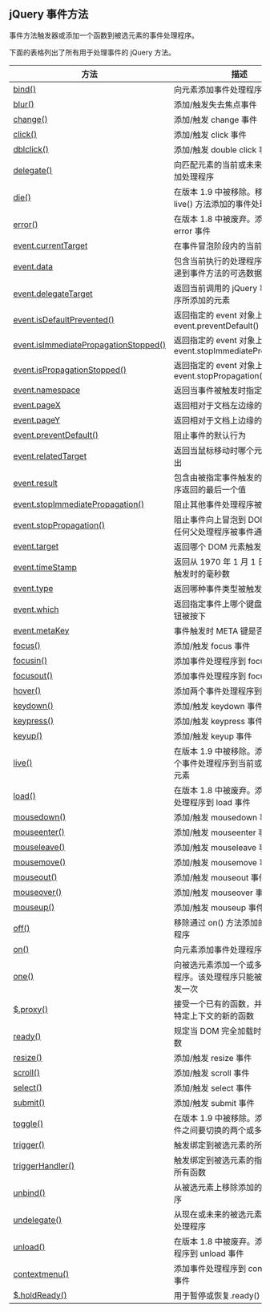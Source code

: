 ## jQuery 事件方法

事件方法触发器或添加一个函数到被选元素的事件处理程序。

下面的表格列出了所有用于处理事件的 jQuery 方法。

| 方法                                       | 描述                                       |
| ---------------------------------------- | ---------------------------------------- |
| [bind()](http://www.runoob.com/jquery/event-bind.html) | 向元素添加事件处理程序                              |
| [blur()](http://www.runoob.com/jquery/event-blur.html) | 添加/触发失去焦点事件                              |
| [change()](http://www.runoob.com/jquery/event-change.html) | 添加/触发 change 事件                          |
| [click()](http://www.runoob.com/jquery/event-click.html) | 添加/触发 click 事件                           |
| [dblclick()](http://www.runoob.com/jquery/event-dblclick.html) | 添加/触发 double click 事件                    |
| [delegate()](http://www.runoob.com/jquery/event-delegate.html) | 向匹配元素的当前或未来的子元素添加处理程序                    |
| [die()](http://www.runoob.com/jquery/event-die.html) | 在版本 1.9 中被移除。移除所有通过 live() 方法添加的事件处理程序   |
| [error()](http://www.runoob.com/jquery/event-error.html) | 在版本 1.8 中被废弃。添加/触发 error 事件              |
| [event.currentTarget](http://www.runoob.com/jquery/jq-event-currenttarget.html) | 在事件冒泡阶段内的当前 DOM 元素                       |
| [event.data](http://www.runoob.com/jquery/event-data.html) | 包含当前执行的处理程序被绑定时传递到事件方法的可选数据              |
| [event.delegateTarget](http://www.runoob.com/jquery/event-delegatetarget.html) | 返回当前调用的 jQuery 事件处理程序所添加的元素              |
| [event.isDefaultPrevented()](http://www.runoob.com/jquery/event-isdefaultprevented.html) | 返回指定的 event 对象上是否调用了 event.preventDefault() |
| [event.isImmediatePropagationStopped()](http://www.runoob.com/jquery/event-isimmediatepropagationstopped.html) | 返回指定的 event 对象上是否调用了 event.stopImmediatePropagation() |
| [event.isPropagationStopped()](http://www.runoob.com/jquery/event-ispropagationstopped.html) | 返回指定的 event 对象上是否调用了 event.stopPropagation() |
| [event.namespace](http://www.runoob.com/jquery/event-namespace.html) | 返回当事件被触发时指定的命名空间                         |
| [event.pageX](http://www.runoob.com/jquery/event-pagex.html) | 返回相对于文档左边缘的鼠标位置                          |
| [event.pageY](http://www.runoob.com/jquery/event-pagey.html) | 返回相对于文档上边缘的鼠标位置                          |
| [event.preventDefault()](http://www.runoob.com/jquery/event-preventdefault.html) | 阻止事件的默认行为                                |
| [event.relatedTarget](http://www.runoob.com/jquery/jq-event-relatedtarget.html) | 返回当鼠标移动时哪个元素进入或退出                        |
| [event.result](http://www.runoob.com/jquery/event-result.html) | 包含由被指定事件触发的事件处理程序返回的最后一个值                |
| [event.stopImmediatePropagation()](http://www.runoob.com/jquery/event-stopimmediatepropagation.html) | 阻止其他事件处理程序被调用                            |
| [event.stopPropagation()](http://www.runoob.com/jquery/event-stoppropagation.html) | 阻止事件向上冒泡到 DOM 树，阻止任何父处理程序被事件通知           |
| [event.target](http://www.runoob.com/jquery/jq-event-target.html) | 返回哪个 DOM 元素触发事件                          |
| [event.timeStamp](http://www.runoob.com/jquery/jq-event-timestamp.html) | 返回从 1970 年 1 月 1 日到事件被触发时的毫秒数            |
| [event.type](http://www.runoob.com/jquery/jq-event-type.html) | 返回哪种事件类型被触发                              |
| [event.which](http://www.runoob.com/jquery/event-which.html) | 返回指定事件上哪个键盘键或鼠标按钮被按下                     |
| [event.metaKey](http://www.runoob.com/jquery/event_metakey.html) | 事件触发时 META 键是否被按下                        |
| [focus()](http://www.runoob.com/jquery/event-focus.html) | 添加/触发 focus 事件                           |
| [focusin()](http://www.runoob.com/jquery/event-focusin.html) | 添加事件处理程序到 focusin 事件                     |
| [focusout()](http://www.runoob.com/jquery/event-focusout.html) | 添加事件处理程序到 focusout 事件                    |
| [hover()](http://www.runoob.com/jquery/event-hover.html) | 添加两个事件处理程序到 hover 事件                     |
| [keydown()](http://www.runoob.com/jquery/event-keydown.html) | 添加/触发 keydown 事件                         |
| [keypress()](http://www.runoob.com/jquery/event-keypress.html) | 添加/触发 keypress 事件                        |
| [keyup()](http://www.runoob.com/jquery/event-keyup.html) | 添加/触发 keyup 事件                           |
| [live()](http://www.runoob.com/jquery/event-live.html) | 在版本 1.9 中被移除。添加一个或多个事件处理程序到当前或未来的被选元素    |
| [load()](http://www.runoob.com/jquery/event-load.html) | 在版本 1.8 中被废弃。添加一个事件处理程序到 load 事件         |
| [mousedown()](http://www.runoob.com/jquery/event-mousedown.html) | 添加/触发 mousedown 事件                       |
| [mouseenter()](http://www.runoob.com/jquery/event-mouseenter.html) | 添加/触发 mouseenter 事件                      |
| [mouseleave()](http://www.runoob.com/jquery/event-mouseleave.html) | 添加/触发 mouseleave 事件                      |
| [mousemove()](http://www.runoob.com/jquery/event-mousemove.html) | 添加/触发 mousemove 事件                       |
| [mouseout()](http://www.runoob.com/jquery/event-mouseout.html) | 添加/触发 mouseout 事件                        |
| [mouseover()](http://www.runoob.com/jquery/event-mouseover.html) | 添加/触发 mouseover 事件                       |
| [mouseup()](http://www.runoob.com/jquery/event-mouseup.html) | 添加/触发 mouseup 事件                         |
| [off()](http://www.runoob.com/jquery/event-off.html) | 移除通过 on() 方法添加的事件处理程序                    |
| [on()](http://www.runoob.com/jquery/event-on.html) | 向元素添加事件处理程序                              |
| [one()](http://www.runoob.com/jquery/event-one.html) | 向被选元素添加一个或多个事件处理程序。该处理程序只能被每个元素触发一次      |
| [$.proxy()](http://www.runoob.com/jquery/event-proxy.html) | 接受一个已有的函数，并返回一个带特定上下文的新的函数               |
| [ready()](http://www.runoob.com/jquery/event-ready.html) | 规定当 DOM 完全加载时要执行的函数                      |
| [resize()](http://www.runoob.com/jquery/event-resize.html) | 添加/触发 resize 事件                          |
| [scroll()](http://www.runoob.com/jquery/event-scroll.html) | 添加/触发 scroll 事件                          |
| [select()](http://www.runoob.com/jquery/event-select.html) | 添加/触发 select 事件                          |
| [submit()](http://www.runoob.com/jquery/event-submit.html) | 添加/触发 submit 事件                          |
| [toggle()](http://www.runoob.com/jquery/event-toggle.html) | 在版本 1.9 中被移除。添加 click 事件之间要切换的两个或多个函数    |
| [trigger()](http://www.runoob.com/jquery/event-trigger.html) | 触发绑定到被选元素的所有事件                           |
| [triggerHandler()](http://www.runoob.com/jquery/event-triggerhandler.html) | 触发绑定到被选元素的指定事件上的所有函数                     |
| [unbind()](http://www.runoob.com/jquery/event-unbind.html) | 从被选元素上移除添加的事件处理程序                        |
| [undelegate()](http://www.runoob.com/jquery/event-undelegate.html) | 从现在或未来的被选元素上移除事件处理程序                     |
| [unload()](http://www.runoob.com/jquery/event-unload.html) | 在版本 1.8 中被废弃。添加事件处理程序到 unload 事件         |
| [contextmenu()](http://www.runoob.com/jquery/event-contextmenu.html) | 添加事件处理程序到 contextmenu 事件                 |
| [$.holdReady()](http://www.runoob.com/jquery/event-holdready.html) | 用于暂停或恢复.ready() 事件的执行                    |
